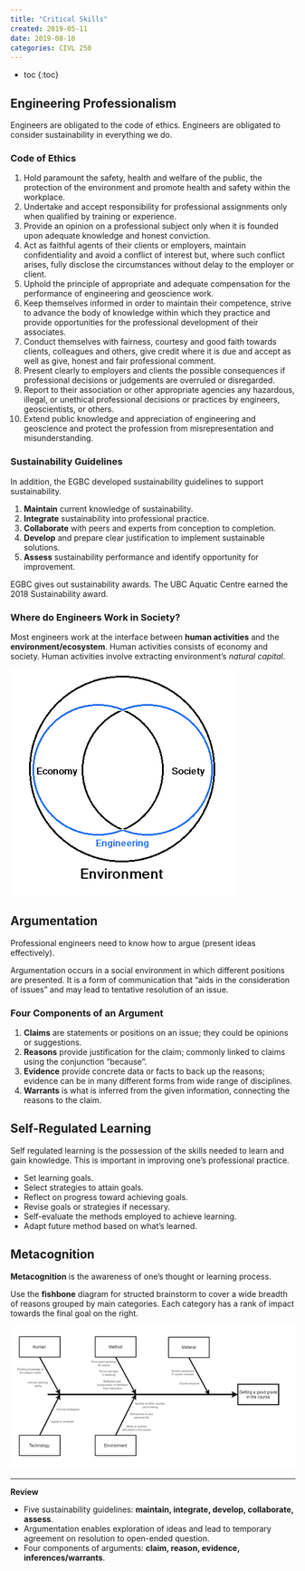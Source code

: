 ```yaml
---
title: "Critical Skills"
created: 2019-05-11
date: 2019-08-10
categories: CIVL 250
---
```


- toc
{:toc}
## Engineering Professionalism

Engineers are obligated to the code of ethics. Engineers are obligated to consider sustainability in everything we do.

### Code of Ethics

1. Hold paramount the safety, health and welfare of the public, the protection of the environment and promote health and safety within the workplace.
2. Undertake and accept responsibility for professional assignments only when qualified by training or experience.
3. Provide an opinion on a professional subject only when it is founded upon adequate knowledge and honest conviction.
4. Act as faithful agents of their clients or employers, maintain confidentiality and avoid a conflict of interest but, where such conflict arises, fully disclose the circumstances without delay to the employer or client.
5. Uphold the principle of appropriate and adequate compensation for the performance of engineering and geoscience work.
6. Keep themselves informed in order to maintain their competence, strive to advance the body of knowledge within which they practice and provide opportunities for the professional development of their associates.
7. Conduct themselves with fairness, courtesy and good faith towards clients, colleagues and others, give credit where it is due and accept as well as give, honest and fair professional comment.
8. Present clearly to employers and clients the possible consequences if professional decisions or judgements are overruled or disregarded.
9. Report to their association or other appropriate agencies any hazardous, illegal, or unethical professional decisions or practices by engineers, geoscientists, or others.
10. Extend public knowledge and appreciation of engineering and geoscience and protect the profession from misrepresentation and misunderstanding.

### Sustainability Guidelines

In addition, the EGBC developed sustainability guidelines to support sustainability.

1. **Maintain** current knowledge of sustainability.
2. **Integrate** sustainability into professional practice.
3. **Collaborate** with peers and experts from conception to completion.
4. **Develop** and prepare clear justification to implement sustainable solutions.
5. **Assess** sustainability performance and identify opportunity for improvement.

EGBC gives out sustainability awards. The UBC Aquatic Centre earned the 2018 Sustainability award.

### Where do Engineers Work in Society?

Most engineers work at the interface between **human activities** and the **environment/ecosystem**. Human activities consists of economy and society. Human activities involve extracting environment’s *natural capital*.

![1565411269246](assets/module2/1565411269246.png)

## Argumentation

Professional engineers need to know how to argue (present ideas effectively). 

Argumentation occurs in a social environment in which different positions are presented. It is a form of communication that “aids in the consideration of issues” and may lead to tentative resolution of an issue.

### Four Components of an Argument

1. **Claims** are statements or positions on an issue; they could be opinions or suggestions.
2. **Reasons** provide justification for the claim; commonly linked to claims using the conjunction “because”.
3. **Evidence** provide concrete data or facts to back up the reasons; evidence can be in many different forms from wide range of disciplines.
4. **Warrants** is what is inferred from the given information, connecting the reasons to the claim.



## Self-Regulated Learning

Self regulated learning is the possession of the skills needed to learn and gain knowledge. This is important in improving one’s professional practice.

- Set learning goals.
- Select strategies to attain goals.
- Reflect on progress toward achieving goals.
- Revise goals or strategies if necessary.
- Self-evaluate the methods employed to achieve learning.
- Adapt future method based on what’s learned.

## Metacognition

**Metacognition** is the awareness of one’s thought or learning process.

Use the **fishbone** diagram for structed brainstorm to cover a wide breadth of reasons grouped by main categories. Each category has a rank of impact towards the final goal on the right.

![1565545258991](assets/module2/1565545258991.png)

---

**Review**

- Five sustainability guidelines: **maintain, integrate, develop, collaborate, assess**.
- Argumentation enables exploration of ideas and lead to temporary agreement on resolution to open-ended question.
- Four components of arguments: **claim, reason, evidence, inferences/warrants**.